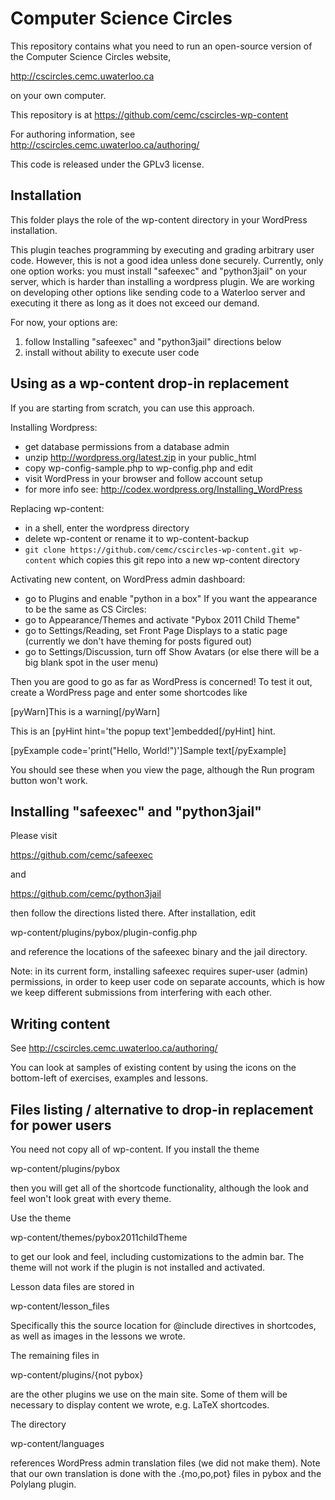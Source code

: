 Computer Science Circles
========================
This repository contains what you need to run an open-source
version of the Computer Science Circles website,

 http://cscircles.cemc.uwaterloo.ca

on your own computer.

This repository is at https://github.com/cemc/cscircles-wp-content

For authoring information, see http://cscircles.cemc.uwaterloo.ca/authoring/

This code is released under the GPLv3 license.


Installation
-------------------------------------------
This folder plays the role of the wp-content
directory in your WordPress installation.

This plugin teaches programming by executing and grading
arbitrary user code. However, this is not a good idea unless
done securely. Currently, only one option works: you must
install "safeexec" and "python3jail" on your server, which
is harder than installing a wordpress plugin. We are working
on developing other options like sending code to a Waterloo
server and executing it there as long as it does not exceed
our demand.

For now, your options are:
 1. follow Installing "safeexec" and "python3jail" directions below
 2. install without ability to execute user code


Using as a wp-content drop-in replacement
-----------------------------------------
If you are starting from scratch, you can use this approach.

Installing Wordpress:
- get database permissions from a database admin
- unzip http://wordpress.org/latest.zip in your public_html
- copy wp-config-sample.php to wp-config.php and edit
- visit WordPress in your browser and follow account setup
- for more info see: http://codex.wordpress.org/Installing_WordPress

Replacing wp-content:
- in a shell, enter the wordpress directory
- delete wp-content or rename it to wp-content-backup
- `git clone https://github.com/cemc/cscircles-wp-content.git wp-content`
  which copies this git repo into a new wp-content directory

Activating new content, on WordPress admin dashboard:
 - go to Plugins and enable "python in a box"
If you want the appearance to be the same as CS Circles:
 - go to Appearance/Themes and activate "Pybox 2011 Child Theme"
 - go to Settings/Reading, set Front Page Displays to a static page
   (currently we don't have theming for posts figured out)
 - go to Settings/Discussion, turn off Show Avatars
   (or else there will be a big blank spot in the user menu)

Then you are good to go as far as WordPress is concerned! To test
it out, create a WordPress page and enter some shortcodes like

[pyWarn]This is a warning[/pyWarn]

This is an [pyHint hint='the popup text']embedded[/pyHint] hint.

[pyExample code='print("Hello, World!")']Sample text[/pyExample]

You should see these when you view the page, although the Run program
button won't work.


Installing "safeexec" and "python3jail"
---------------------------------------
Please visit

 https://github.com/cemc/safeexec

and

 https://github.com/cemc/python3jail

then follow the directions listed there. After installation, edit

 wp-content/plugins/pybox/plugin-config.php

and reference the locations of the safeexec binary and the jail directory.

Note: in its current form, installing safeexec requires super-user (admin)
permissions, in order to keep user code on separate accounts, which is
how we keep different submissions from interfering with each other.


Writing content
---------------
See http://cscircles.cemc.uwaterloo.ca/authoring/

You can look at samples of existing content by using the icons on
the bottom-left of exercises, examples and lessons.

Files listing / alternative to drop-in replacement for power users
------------------------------------------------------------------
You need not copy all of wp-content. If you install the theme

 wp-content/plugins/pybox

then you will get all of the shortcode functionality, although
the look and feel won't look great with every theme.

Use the theme

 wp-content/themes/pybox2011childTheme

to get our look and feel, including customizations to the admin bar.
The theme will not work if the plugin is not installed and activated.

Lesson data files are stored in

 wp-content/lesson_files

Specifically this the source location for @include directives in
shortcodes, as well as images in the lessons we wrote.

The remaining files in

 wp-content/plugins/{not pybox}

are the other plugins we use on the main site. Some of them will
be necessary to display content we wrote, e.g. LaTeX shortcodes.

The directory

 wp-content/languages

references WordPress admin translation files (we did not make them).
Note that our own translation is done with the .{mo,po,pot} files
in pybox and the Polylang plugin.
